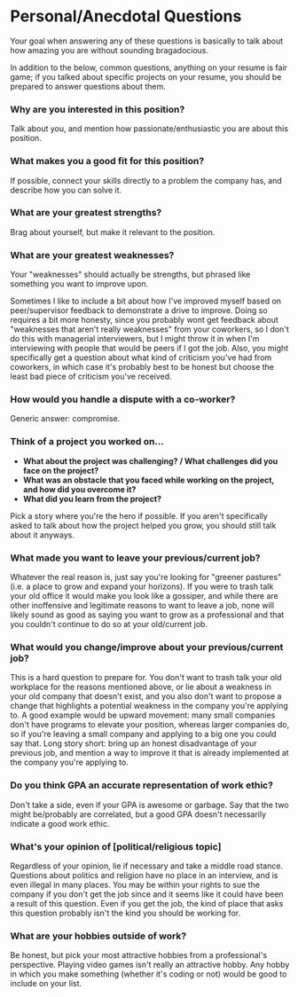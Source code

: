 # Personal/Anecdotal Questions

Your goal when answering any of these questions is basically to talk about how amazing you are without sounding bragadocious.

In addition to the below, common questions, anything on your resume is fair game; if you talked about specific projects on your resume, you should be prepared to answer questions about them.

### Why are you interested in this position?

Talk about you, and mention how passionate/enthusiastic you are about this position.

### What makes you a good fit for this position?

If possible, connect your skills directly to a problem the company has, and describe how you can solve it.

### What are your greatest strengths?

Brag about yourself, but make it relevant to the position.

### What are your greatest weaknesses?

Your "weaknesses" should actually be strengths, but phrased like something you want to improve upon.

Sometimes I like to include a bit about how I've improved myself based on peer/supervisor feedback to demonstrate a drive to improve. Doing so requires a bit more honesty, since you probably wont get feedback about "weaknesses that aren't really weaknesses" from your coworkers, so I don't do this with managerial interviewers, but I might throw it in when I'm interviewing with people that would be peers if I got the job. Also, you might specifically get a question about what kind of criticism you've had from coworkers, in which case it's probably best to be honest but choose the least bad piece of criticism you've received.

### How would you handle a dispute with a co-worker?

Generic answer: compromise.

### Think of a project you worked on...
- **What about the project was challenging? / What challenges did you face on the project?**
- **What was an obstacle that you faced while working on the project, and how did you overcome it?**
- **What did you learn from the project?**

Pick a story where you're the hero if possible. If you aren't specifically asked to talk about how the project helped you grow, you should still talk about it anyways.

### What made you want to leave your previous/current job?

Whatever the real reason is, just say you're looking for "greener pastures" (i.e. a place to grow and expand your horizons). If you were to trash talk your old office it would make you look like a gossiper, and while there are other inoffensive and legitimate reasons to want to leave a job, none will likely sound as good as saying you want to grow as a professional and that you couldn't continue to do so at your old/current job.

### What would you change/improve about your previous/current job?

This is a hard question to prepare for. You don't want to trash talk your old workplace for the reasons mentioned above, or lie about a weakness in your old company that doesn't exist, and you also don't want to propose a change that highlights a potential weakness in the company you're applying to. A good example would be upward movement: many small companies don't have programs to elevate your position, whereas larger companies do, so if you're leaving a small company and applying to a big one you could say that. Long story short: bring up an honest disadvantage of your previous job, and mention a way to improve it that is already implemented at the company you're applying to.

### Do you think GPA an accurate representation of work ethic?

Don't take a side, even if your GPA is awesome or garbage. Say that the two might be/probably are correlated, but a good GPA doesn't necessarily indicate a good work ethic.

### What's your opinion of [political/religious topic]

Regardless of your opinion, lie if necessary and take a middle road stance. Questions about politics and religion have no place in an interview, and is even illegal in many places. You may be within your rights to sue the company if you don't get the job since and it seems like it could have been a result of this question. Even if you get the job, the kind of place that asks this question probably isn't the kind you should be working for.

### What are your hobbies outside of work?

Be honest, but pick your most attractive hobbies from a professional's perspective. Playing video games isn't really an attractive hobby. Any hobby in which you make something (whether it's coding or not) would be good to include on your list.
